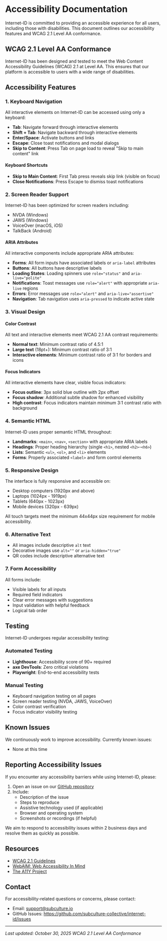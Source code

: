 # Accessibility Documentation

Internet-ID is committed to providing an accessible experience for all users, including those with disabilities. This document outlines our accessibility features and WCAG 2.1 Level AA conformance.

## WCAG 2.1 Level AA Conformance

Internet-ID has been designed and tested to meet the Web Content Accessibility Guidelines (WCAG) 2.1 at Level AA. This ensures that our platform is accessible to users with a wide range of disabilities.

## Accessibility Features

### 1. Keyboard Navigation

All interactive elements on Internet-ID can be accessed using only a keyboard:

- **Tab**: Navigate forward through interactive elements
- **Shift + Tab**: Navigate backward through interactive elements
- **Enter/Space**: Activate buttons and links
- **Escape**: Close toast notifications and modal dialogs
- **Skip to Content**: Press Tab on page load to reveal "Skip to main content" link

#### Keyboard Shortcuts

- **Skip to Main Content**: First Tab press reveals skip link (visible on focus)
- **Close Notifications**: Press Escape to dismiss toast notifications

### 2. Screen Reader Support

Internet-ID has been optimized for screen readers including:

- NVDA (Windows)
- JAWS (Windows)
- VoiceOver (macOS, iOS)
- TalkBack (Android)

#### ARIA Attributes

All interactive components include appropriate ARIA attributes:

- **Forms**: All form inputs have associated labels or `aria-label` attributes
- **Buttons**: All buttons have descriptive labels
- **Loading States**: Loading spinners use `role="status"` and `aria-live="polite"`
- **Notifications**: Toast messages use `role="alert"` with appropriate `aria-live` regions
- **Errors**: Error messages use `role="alert"` and `aria-live="assertive"`
- **Navigation**: Tab navigation uses `aria-pressed` to indicate active state

### 3. Visual Design

#### Color Contrast

All text and interactive elements meet WCAG 2.1 AA contrast requirements:

- **Normal text**: Minimum contrast ratio of 4.5:1
- **Large text** (18pt+): Minimum contrast ratio of 3:1
- **Interactive elements**: Minimum contrast ratio of 3:1 for borders and icons

#### Focus Indicators

All interactive elements have clear, visible focus indicators:

- **Focus outline**: 3px solid blue outline with 2px offset
- **Focus shadow**: Additional subtle shadow for enhanced visibility
- **High contrast**: Focus indicators maintain minimum 3:1 contrast ratio with background

### 4. Semantic HTML

Internet-ID uses proper semantic HTML throughout:

- **Landmarks**: `<main>`, `<nav>`, `<section>` with appropriate ARIA labels
- **Headings**: Proper heading hierarchy (single `<h1>`, nested `<h2>`-`<h6>`)
- **Lists**: Semantic `<ul>`, `<ol>`, and `<li>` elements
- **Forms**: Properly associated `<label>` and form control elements

### 5. Responsive Design

The interface is fully responsive and accessible on:

- Desktop computers (1920px and above)
- Laptops (1024px - 1919px)
- Tablets (640px - 1023px)
- Mobile devices (320px - 639px)

All touch targets meet the minimum 44x44px size requirement for mobile accessibility.

### 6. Alternative Text

- All images include descriptive `alt` text
- Decorative images use `alt=""` or `aria-hidden="true"`
- QR codes include descriptive alternative text

### 7. Form Accessibility

All forms include:

- Visible labels for all inputs
- Required field indicators
- Clear error messages with suggestions
- Input validation with helpful feedback
- Logical tab order

## Testing

Internet-ID undergoes regular accessibility testing:

### Automated Testing

- **Lighthouse**: Accessibility score of 90+ required
- **axe DevTools**: Zero critical violations
- **Playwright**: End-to-end accessibility tests

### Manual Testing

- Keyboard navigation testing on all pages
- Screen reader testing (NVDA, JAWS, VoiceOver)
- Color contrast verification
- Focus indicator visibility testing

## Known Issues

We continuously work to improve accessibility. Currently known issues:

- None at this time

## Reporting Accessibility Issues

If you encounter any accessibility barriers while using Internet-ID, please:

1. Open an issue on our [GitHub repository](https://github.com/subculture-collective/internet-id/issues)
2. Include:
   - Description of the issue
   - Steps to reproduce
   - Assistive technology used (if applicable)
   - Browser and operating system
   - Screenshots or recordings (if helpful)

We aim to respond to accessibility issues within 2 business days and resolve them as quickly as possible.

## Resources

- [WCAG 2.1 Guidelines](https://www.w3.org/WAI/WCAG21/quickref/)
- [WebAIM: Web Accessibility In Mind](https://webaim.org/)
- [The A11Y Project](https://www.a11yproject.com/)

## Contact

For accessibility-related questions or concerns, please contact:

- Email: support@subculture.io
- GitHub Issues: https://github.com/subculture-collective/internet-id/issues

---

*Last updated: October 30, 2025*
*WCAG 2.1 Level AA Conformance*
